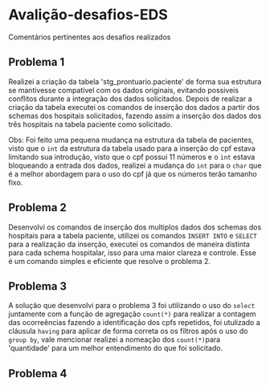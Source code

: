# Avalição-desafios-EDS

Comentários pertinentes aos desafios realizados

## Problema 1 

Realizei a criação da tabela 'stg_prontuario.paciente' de forma sua estrutura se mantivesse compatível com os dados originais, evitando possiveis conflitos durante a integração dos dados solicitados. Depois de realizar a criação da tabela executei os comandos de inserção dos dados a partir dos schemas dos hospitais solicitados, fazendo assim a inserção dos dados dos três hospitais na tabela paciente como solicitado.

Obs: Foi feito uma pequena mudança na estrutura da tabela de pacientes, visto que o ```int``` da estrutura da tabela usado para a inserção do cpf estava limitando sua introdução, visto que o cpf possui 11 números e o ```int``` estava bloqueando a entrada dos dados, realizei a mudança do ```int``` para o ```char``` que é a melhor abordagem para o uso do cpf já que os números terão tamanho fixo.

## Problema 2

Desenvolvi os comandos de inserção dos multiplos dados dos schemas dos hospitais para a tabela paciente, utilizei os comandos ``` INSERT INTO ``` e ```SELECT``` para a realização da inserção, executei os comandos de maneira distinta para cada schema hospitalar, isso para uma maior clareza e controle. Esse é um comando simples e eficiente que resolve o problema 2.

## Problema 3 

A solução que desenvolvi para o problema 3 foi utilizando o uso do ```select``` juntamente com a função de agregação ```count(*)``` para realizar a contagem das ocorreências fazendo a identificação dos cpfs repetidos, foi utulizado a cláusula ```having``` para aplicar de forma correta os os filtros após o uso do ```group by```, vale mencionar realizei a nomeação dos ```count(*)```para 'quantidade' para um melhor entendimento do que foi solicitado.

## Problema 4
